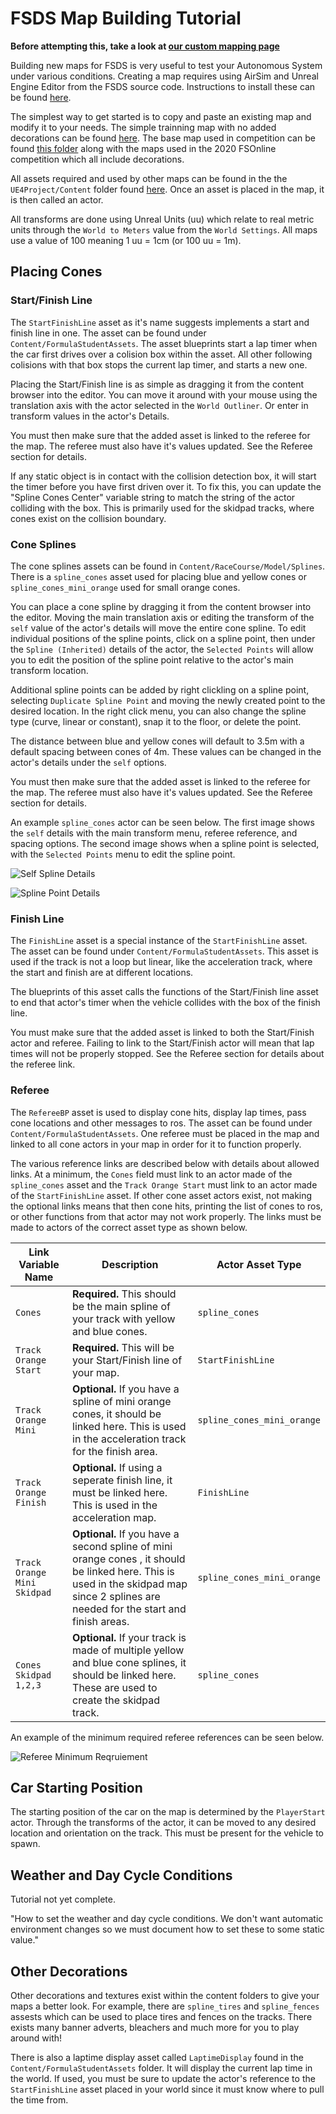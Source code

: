 # FSDS Map Building Tutorial
**Before attempting this, take a look at [our custom mapping page](custom-mapping.md)**

Building new maps for FSDS is very useful to test your Autonomous System under various conditions. Creating a map requires using AirSim and Unreal Engine Editor from the FSDS source code. Instructions to install these can be found [here](getting-started.md).

The simplest way to get started is to copy and paste an existing map and modify it to your needs. The simple trainning map with no added decorations can be found [here](https://github.com/FS-Driverless/Formula-Student-Driverless-Simulator/blob/master/UE4Project/Content/TrainingMap.umap). The base map used in competition can be found [this folder](https://github.com/FS-Driverless/Formula-Student-Driverless-Simulator/tree/master/UE4Project/Content/Competition) along with the maps used in the 2020 FSOnline competition which all include decorations.

All assets required and used by other maps can be found in the the `UE4Project/Content` folder found [here](https://github.com/FS-Driverless/Formula-Student-Driverless-Simulator/tree/master/UE4Project/Content). Once an asset is placed in the map, it is then called an actor.

All transforms are done using Unreal Units (uu) which relate to real metric units through the `World to Meters` value from the `World Settings`. All maps use a value of 100 meaning 1 uu = 1cm (or 100 uu = 1m).
## Placing Cones
<!-- How to set the track (cones) -->

### Start/Finish Line
The `StartFinishLine` asset as it's name suggests implements a start and finish line in one. The asset can be found under `Content/FormulaStudentAssets`. The asset blueprints start a lap timer when the car first drives over a colision box within the asset. All other following colisions with that box stops the current lap timer, and starts a new one.

Placing the Start/Finish line is as simple as dragging it from the content browser into the editor. You can move it around with your mouse using the translation axis with the actor selected in the `World Outliner`. Or enter in transform values in the actor's Details. 

You must then make sure that the added asset is linked to the referee for the map. The referee must also have it's values updated. See the Referee section for details.

If any static object is in contact with the collision detection box, it will start the timer before you have first driven over it. To fix this, you can update the "Spline Cones Center" variable string to match the string of the actor colliding with the box. This is primarily used for the skidpad tracks, where cones exist on the collision boundary.

### Cone Splines
The cone splines assets can be found in `Content/RaceCourse/Model/Splines`. There is a `spline_cones` asset used for placing blue and yellow cones or `spline_cones_mini_orange` used for small orange cones.

You can place a cone spline by dragging it from the content browser into the editor. Moving the main translation axis or editing the transform of the `self` value of the actor's details will move the entire cone spline. To edit individual positions of the spline points, click on a spline point, then under the `Spline (Inherited)` details of the actor, the `Selected Points` will allow you to edit the position of the spline point relative to the actor's main transform location.

Additional spline points can be added by right clickling on a spline point, selecting `Duplicate Spline Point` and moving the newly created point to the desired location. In the right click menu, you can also change the spline type (curve, linear or constant), snap it to the floor, or delete the point.

The distance between blue and yellow cones will default to 3.5m with a default spacing between cones of 4m. These values can be changed in the actor's details under the `self` options.

You must then make sure that the added asset is linked to the referee for the map. The referee must also have it's values updated. See the Referee section for details.

An example `spline_cones` actor can be seen below. The first image shows the `self` details with the main transform menu, referee reference, and spacing options. The second image shows when a spline point is selected, with the `Selected Points` menu to edit the spline point.

![Self Spline Details](images/map_tutorial_spline.png)

![Spline Point Details](images/map_tutorial_spline_point.png)

### Finish Line
The `FinishLine` asset is a special instance of the `StartFinishLine` asset. The asset can be found under `Content/FormulaStudentAssets`.  This asset is used if the track is not a loop but linear, like the acceleration track, where the start and finish are at different locations.

The blueprints of this asset calls the functions of the Start/Finish line asset to end that actor's timer when the vehicle collides with the box of the finish line.

You must make sure that the added asset is linked to both the Start/Finish actor and referee. Failing to link to the Start/Finish actor will mean that lap times will not be properly stopped. See the Referee section for details about the referee link.

### Referee
The `RefereeBP` asset is used to display cone hits, display lap times, pass cone locations and other messages to ros. The asset can be found under `Content/FormulaStudentAssets`. One referee must be placed in the map and linked to all cone actors in your map in order for it to function properly.

The various reference links are described below with details about allowed links. At a minimum, the `Cones` field must link to an actor made of the `spline_cones` asset and the `Track Orange Start` must link to an actor made of the `StartFinishLine` asset. If other cone asset actors exist, not making the optional links means that then cone hits, printing the list of cones to ros, or other functions from that actor may not work properly. The links must be made to actors of the correct asset type as shown below.

| Link Variable Name | Description | Actor Asset Type|
|---|---|---|
| `Cones` | **Required.** This should be the main spline of your track with yellow and blue cones. | `spline_cones` |
| `Track Orange Start` | **Required.** This will be your Start/Finish line of your map.| `StartFinishLine` |
| `Track Orange Mini` | **Optional.** If you have a spline of mini orange cones, it should be linked here. This is used in the acceleration track for the finish area. | `spline_cones_mini_orange` |
| `Track Orange Finish` | **Optional.** If using a seperate finish line, it must be linked here. This is used in the acceleration map. | `FinishLine` |
| `Track Orange Mini Skidpad` | **Optional.** If you have a second spline of mini orange cones , it should be linked here. This is used in the skidpad map since 2 splines are needed for the start and finish areas.| `spline_cones_mini_orange` |
| `Cones Skidpad 1,2,3` | **Optional.** If your track is made of multiple yellow and blue cone splines, it should be linked here. These are used to create the skidpad track. | `spline_cones` |

An example of the minimum required referee references can be seen below.

![Referee Minimum Reqruiement](images/map_tutorial_referee.png)


## Car Starting Position
The starting position of the car on the map is determined by the `PlayerStart` actor. Through the transforms of the actor, it can be moved to any desired location and orientation on the track. This must be present for the vehicle to spawn.


## Weather and Day Cycle Conditions
<!--Sorry I don't know how to this :/.-->
Tutorial not yet complete.

"How to set the weather and day cycle conditions. We don't want automatic environment changes so we must document how to set these to some static value."

## Other Decorations
Other decorations and textures exist within the content folders to give your maps a better look. For example, there are `spline_tires` and `spline_fences` assests which can be used to place tires and fences on the tracks. There exists many banner adverts, bleachers and much more for you to play around with!

There is also a laptime display asset called `LaptimeDisplay` found in the `Content/FormulaStudentAssets` folder. It will display the current lap time in the world. If used, you must be sure to update the actor's reference to the `StartFinishLine` asset placed in your world since it must know where to pull the time from.

